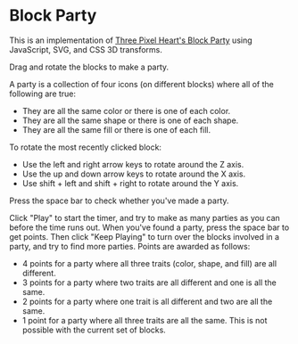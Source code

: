 # Block Party

This is an implementation of [Three Pixel Heart's Block Party](http://3pxh.com/) using JavaScript, SVG, and CSS 3D transforms.

Drag and rotate the blocks to make a party.

A party is a collection of four icons (on different blocks) where all of the following are true:

* They are all the same color or there is one of each color.
* They are all the same shape or there is one of each shape.
* They are all the same fill or there is one of each fill.

To rotate the most recently clicked block:

* Use the left and right arrow keys to rotate around the Z axis.
* Use the up and down arrow keys to rotate around the X axis.
* Use shift + left and shift + right to rotate around the Y axis.

Press the space bar to check whether you've made a party.

Click "Play" to start the timer, and try to make as many parties as you can before the time runs out. When you've found a party, press the space bar to get points. Then click "Keep Playing" to turn over the blocks involved in a party, and try to find more parties. Points are awarded as follows:

* 4 points for a party where all three traits (color, shape, and fill) are all different.
* 3 points for a party where two traits are all different and one is all the same.
* 2 points for a party where one trait is all different and two are all the same.
* 1 point for a party where all three traits are all the same. This is not possible with the current set of blocks.
